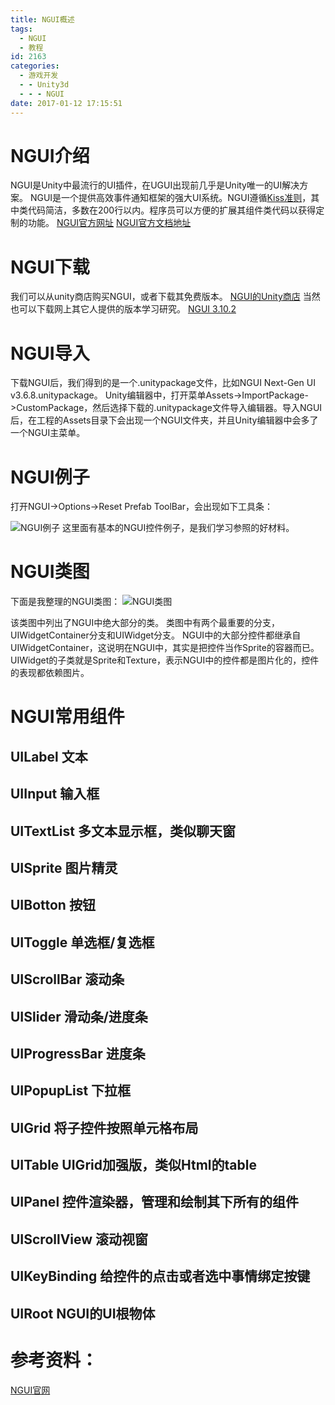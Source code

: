 ```yaml
---
title: NGUI概述
tags:
  - NGUI
  - 教程
id: 2163
categories:
  - 游戏开发
  - - Unity3d
  - - - NGUI
date: 2017-01-12 17:15:51
---
```


# NGUI介绍

NGUI是Unity中最流行的UI插件，在UGUI出现前几乎是Unity唯一的UI解决方案。
NGUI是一个提供高效事件通知框架的强大UI系统。NGUI遵循[Kiss准则](https://en.wikipedia.org/wiki/KISS_principle)，其中类代码简洁，多数在200行以内。程序员可以方便的扩展其组件类代码以获得定制的功能。
[NGUI官方网址](http://www.tasharen.com/?page_id=140)
[NGUI官方文档地址](http://www.tasharen.com/forum/index.php?board=12.0)

# NGUI下载

我们可以从unity商店购买NGUI，或者下载其免费版本。
[NGUI的Unity商店](https://www.assetstore.unity3d.com/cn/#!/content/2413)
当然也可以下载网上其它人提供的版本学习研究。
[NGUI 3.10.2](http://www.ceeger.com/forum/read.php?tid=20718fid=16)

# NGUI导入

下载NGUI后，我们得到的是一个.unitypackage文件，比如NGUI Next-Gen UI v3.6.8.unitypackage。
Unity编辑器中，打开菜单Assets->ImportPackage->CustomPackage，然后选择下载的.unitypackage文件导入编辑器。导入NGUI后，在工程的Assets目录下会出现一个NGUI文件夹，并且Unity编辑器中会多了一个NGUI主菜单。

# NGUI例子

打开NGUI->Options->Reset Prefab ToolBar，会出现如下工具条：

![NGUI例子](https://c1.staticflickr.com/1/782/31420422424_657c6cee61_o.png)
这里面有基本的NGUI控件例子，是我们学习参照的好材料。

# NGUI类图

下面是我整理的NGUI类图：
![NGUI类图](https://c1.staticflickr.com/1/363/32223724406_7e07b90f4b_o.png)

该类图中列出了NGUI中绝大部分的类。
类图中有两个最重要的分支，UIWidgetContainer分支和UIWidget分支。
NGUI中的大部分控件都继承自UIWidgetContainer，这说明在NGUI中，其实是把控件当作Sprite的容器而已。UIWidget的子类就是Sprite和Texture，表示NGUI中的控件都是图片化的，控件的表现都依赖图片。

# NGUI常用组件

## UILabel 文本

## UIInput 输入框

## UITextList 多文本显示框，类似聊天窗

## UISprite 图片精灵

## UIBotton 按钮

## UIToggle 单选框/复选框

## UIScrollBar 滚动条

## UISlider 滑动条/进度条

## UIProgressBar 进度条

## UIPopupList 下拉框

## UIGrid 将子控件按照单元格布局

## UITable UIGrid加强版，类似Html的table

## UIPanel 控件渲染器，管理和绘制其下所有的组件

## UIScrollView 滚动视窗

## UIKeyBinding 给控件的点击或者选中事情绑定按键

## UIRoot NGUI的UI根物体

# 参考资料：

[NGUI官网](http://www.tasharen.com/forum/index.php?topic=6754)